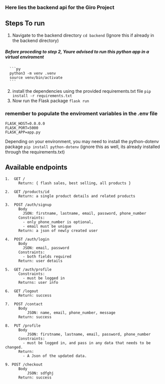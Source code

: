 ### Here lies the backend api for the Giro Project


## Steps  To run
1. Navigate to the backend directory
```cd backend``` (Ignore this if already in the backend directory)

##### Before proceding to step 2, Youre advised to run this python app in a virtual enviroment
      ```py
      python3 -m venv .venv
      source venv/bin/activate
      ```

2. install the dependencies using the provided requirements.txt file
```pip install -r requirements.txt```
3. Now run the Flask package
```flask run```

### remember to populate the enviroment variables in the .env file
```
FLASK_HOST=0.0.0.0
FLASK_PORT=5000
FLASK_APP=app.py
```
Depending on your environment, you may need to install the python-dotenv package
```pip install python-dotenv``` (ignore this as well, its already installed through the requirements.txt)



## Available endpoints

```
1.  GET /
      Return: { flash sales, best selling, all products }

2.  GET /products/id
      Return: a single product details and related products

3.  POST /auth/signup
      Body
        JSON: firstname, lastname, email, password, phone_number
      Constraints:
        - only phone_number is optional,
        - email must be unique
      Return: a json of newly created user

4.  POST /auth/login
      Body
        JSON: email, password
      Constraints:
        - both fields required
      Return: user details

5.  GET /auth/profile
      Constraints:
        - must be logged in
      Returns: user info

6.  GET /logout
      Return: success

7.  POST /contact
      Body
          JSON: name, email, phone_number, message
      Return: success

8.  PUT /profile
      Body
          JSON: firstname, lastname, email, password, phone_number
      Constraints: 
        - must be logged in, and pass in any data that needs to be changed.
      Return:
        - A Json of the updated data.

9. POST /checkout
      Body
          JSON: sdfghj
      Return: success
```
